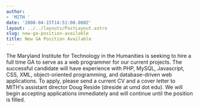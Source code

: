 ```yaml
---
author:
- 'MITH '
date: '2008-04-15T14:51:00.000Z'
layout: ../../layouts/PostLayout.astro
slug: new-ga-position-available
title: New GA Position Available
---
```


The Maryland Institute for Technology in the Humanities is seeking to hire a full time GA to serve as a web programmer for our current projects. The successful candidate will have experience with PHP, MySQL, Javascript, CSS, XML, object-oriented programming, and database-driven web applications. To apply, please send a current CV and a cover letter to MITH's assistant director Doug Reside (dreside at umd dot edu). We will begin accepting applications immediately and will continue until the position is filled.